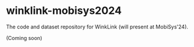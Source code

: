 # winklink-mobisys2024
The code and dataset repository for WinkLink (will present at MobiSys'24).

(Coming soon)
